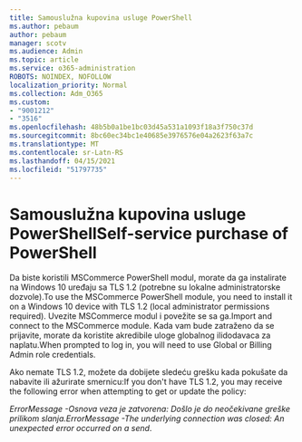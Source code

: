 ```yaml
---
title: Samouslužna kupovina usluge PowerShell
ms.author: pebaum
author: pebaum
manager: scotv
ms.audience: Admin
ms.topic: article
ms.service: o365-administration
ROBOTS: NOINDEX, NOFOLLOW
localization_priority: Normal
ms.collection: Adm_O365
ms.custom:
- "9001212"
- "3516"
ms.openlocfilehash: 48b5b0a1be1bc03d45a531a1093f18a3f750c37d
ms.sourcegitcommit: 8bc60ec34bc1e40685e3976576e04a2623f63a7c
ms.translationtype: MT
ms.contentlocale: sr-Latn-RS
ms.lasthandoff: 04/15/2021
ms.locfileid: "51797735"
---
```

# <a name="self-service-purchase-of-powershell"></a><span data-ttu-id="c8917-102">Samouslužna kupovina usluge PowerShell</span><span class="sxs-lookup"><span data-stu-id="c8917-102">Self-service purchase of PowerShell</span></span>

<span data-ttu-id="c8917-103">Da biste koristili MSCommerce PowerShell modul, morate da ga instalirate na Windows 10 uređaju sa TLS 1.2 (potrebne su lokalne administratorske dozvole).</span><span class="sxs-lookup"><span data-stu-id="c8917-103">To use the MSCommerce PowerShell module, you need to install it on a Windows 10 device with TLS 1.2 (local administrator permissions required).</span></span>  <span data-ttu-id="c8917-104">Uvezite MSCommerce modul i povežite se sa ga.</span><span class="sxs-lookup"><span data-stu-id="c8917-104">Import and connect to the MSCommerce module.</span></span>  <span data-ttu-id="c8917-105">Kada vam bude zatraženo da se prijavite, morate da koristite akredibile uloge globalnog ilidodavaca za naplatu.</span><span class="sxs-lookup"><span data-stu-id="c8917-105">When prompted to log in, you will need to use Global or Billing Admin role credentials.</span></span>  

<span data-ttu-id="c8917-106">Ako nemate TLS 1.2, možete da dobijete sledeću grešku kada pokušate da nabavite ili ažurirate smernicu:</span><span class="sxs-lookup"><span data-stu-id="c8917-106">If you don't have TLS 1.2, you may receive the following error when attempting to get or update the policy:</span></span>

<span data-ttu-id="c8917-107">*ErrorMessage -Osnova veza je zatvorena: Došlo je do neočekivane greške prilikom slanja.*</span><span class="sxs-lookup"><span data-stu-id="c8917-107">*ErrorMessage -The underlying connection was closed: An unexpected error occurred on a send*.</span></span>



